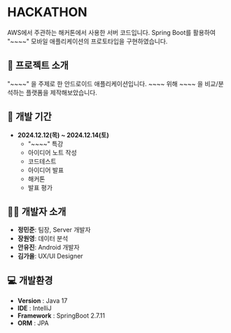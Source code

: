# HACKATHON
AWS에서 주관하는 해커톤에서 사용한 서버 코드입니다. Spring Boot를 활용하여 "~~~~" 모바일 애플리케이션의 프로토타입을 구현하였습니다.

## 📝 프로젝트 소개
"~~~~" 을 주제로 한 안드로이드 애플리케이션입니다. ~~~~ 위해 ~~~~ 을 비교/분석하는 플랫폼을 제작해보았습니다.

## 📅 개발 기간
- **2024.12.12(목) ~ 2024.12.14(토)**  
  - "~~~~" 특강  
  - 아이디어 노트 작성  
  - 코드테스트  
  - 아이디어 발표  
  - 해커톤  
  - 발표 평가  

## 🙋‍♀️ 개발자 소개
- **정민준**: 팀장, Server 개발자  
- **장원영**: 데이터 분석  
- **안유진**: Android 개발자  
- **김가을**: UX/UI Designer

## 💻 개발환경
- **Version** : Java 17
- **IDE** : IntelliJ
- **Framework** : SpringBoot 2.7.11
- **ORM** : JPA
